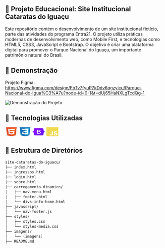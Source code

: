 ## 🌊 Projeto Educacional: Site Institucional Cataratas do Iguaçu

Este repositório contém o desenvolvimento de um site institucional fictício, parte das atividades do programa Entra21. O projeto utiliza práticas modernas de desenvolvimento web, como Mobile First, e tecnologias como HTML5, CSS3, JavaScript e Bootstrap. O objetivo é criar uma plataforma digital para promover o Parque Nacional do Iguaçu, um importante patrimônio natural do Brasil.

## 📸 Demonstração
Projeto Figma: https://www.figma.com/design/FbTv7fyuP7kDdv6qgzyicu/Parque-Nacional-do-Igua%C3%A7u?node-id=0-1&t=dUj65HaNXLgTcdQg-1

![Demonstração do Projeto](https://i.postimg.cc/LsTwRq61/Parque-Nacional-do-Igua-u.jpg)

## 🔧 Tecnologias Utilizadas

<div style="display: inline-block; text-align: center;">
  <img alt="HTML" height="30" width="40" src="https://raw.githubusercontent.com/devicons/devicon/master/icons/html5/html5-original.svg">
  <img alt="CSS" height="30" width="40" src="https://raw.githubusercontent.com/devicons/devicon/master/icons/css3/css3-original.svg">
  <img alt="Bootstrap" height="30" width="40" src="https://raw.githubusercontent.com/devicons/devicon/master/icons/bootstrap/bootstrap-original.svg">
  <img alt="JavaScript" height="30" width="40" src="https://raw.githubusercontent.com/devicons/devicon/master/icons/javascript/javascript-plain.svg">
</div>


## 📁 Estrutura de Diretórios

```plaintext
site-cataratas-do-iguacu/
├── index.html
├── ingressos.html
├── login.html
├── sobre.html
├── carregamento-dinamico/
│   ├── nav-menu.html
│   ├── footer.html
│   └── divs-info-home.html
├── javascript/
│   └── nav-footer.js
├── styles/
│   ├── styles.css
│   └── styles-media.css
├── imagens/
│   └── (imagens)
├── README.md

